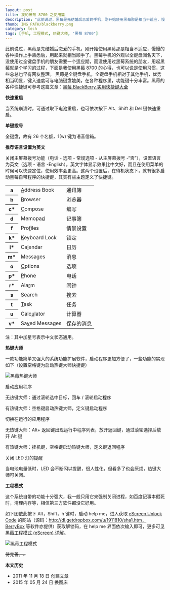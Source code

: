```yaml
---
layout: post
title: 我的黑莓 8700 之使用篇
description: "此前说过，黑莓是先结婚后恋爱的手机，刚开始使用黑莓那是相当不适应，慢慢的各种操作上手熟悉后，用起来就相当顺手了。"
thumb: IMG_PATH/blackberry.png
category: tech
tags: [手机, 工程模式, 热键大师, "黑莓 8700"]
---
```


此前说过，黑莓是先结婚后恋爱的手机，刚开始使用黑莓那是相当不适应，慢慢的各种操作上手熟悉后，用起来就相当顺手了。黑莓手机的外观以全键盘闻名天下，没使用过全键盘手机的朋友需要一个适应期，而没使用过黑莓系统的朋友，用起黑莓就是个学习的过程，下面是我使用黑莓 8700 的心得，也可以说是使用习惯，这些总总也早有网友整理。
黑莓是全键盘手机，全键盘手机相对于其他手机，优势相当明显，键入速度可与电脑键盘媲美，在各种程序里，功能键十分丰富。黑莓的各种快捷键可参考这篇文章：[黑莓 BlackBerry 实用快捷键大全](http://www.geedr.com/blackberry-shortcut-keys.html)

**快速重启**

当系统崩溃时，可通过取下电池重启，也可依次按下 Alt、Shift 和 Del 键快速重启。

**单键拨号**

全键盘，故有 26 个名额，1(w) 键为语音信箱。

**推荐语言设置为英文**

关闭主屏幕拨号功能（电话 - 选项 - 常规选项 - 从主屏幕拨号 -“否”），设置语言为英文（选项 - 语言 -English）。英文字体显示效果比中文好，而且在使用菜单的时候可以快速定位，使用效率会更高。这两个设置后，在待机状态下，就有很多启动黑莓自带程序的快捷键，其实有些主题定义了快捷键。


<table id="tabulation">
<tr><th>a</th><td><u>A</u>ddress Book</td><td>通讯簿</td></tr>
<tr><th>b</th><td><u>B</u>rowser</td><td>浏览器</td></tr>
<tr><th>c*</th><td><u>C</u>ompose</td><td>编写</td></tr>
<tr><th>d</th><td>Memopa<u>d</u></td><td>记事簿</td></tr>
<tr><th>f</th><td>Pro<u>f</u>iles</td><td>情景设置</td></tr>
<tr><th>k*</th><td><u>K</u>eyboard Lock</td><td>锁定</td></tr>
<tr><th>l*</th><td>Ca<u>l</u>endar</td><td>日历</td></tr>
<tr><th>m*</th><td><u>M</u>essages</td><td>消息</td></tr>
<tr><th>o</th><td><u>O</u>ptions</td><td>选项</td></tr>
<tr><th>p*</th><td><u>P</u>hone</td><td>电话</td></tr>
<tr><th>r*</th><td>Ala<u>r</u>m</td><td>闹钟</td></tr>
<tr><th>s</th><td><u>S</u>earch</td><td>搜索</td></tr>
<tr><th>t</th><td><u>T</u>ask</td><td>任务</td></tr>
<tr><th>u</th><td>Calc<u>u</u>lator</td><td>计算器</td></tr>
<tr><th>v*</th><td>Sa<u>v</u>ed Messages</td><td>保存的消息</td></tr>
</table>

注：其中加星号表示中文状态通用。

**热键大师**

一款功能简单又强大的系统功能扩展软件，启动程序更加方便了，一些功能的实现如下（设置空格键为启动热键大师快捷键）

![黑莓热键大师]({{site.IMG_PATH}}/use-of-blackberry8700-01.png)

启动应用程序

无热键大师：通过滚轮选中目标，回车 / 滚轮启动程序

有热键大师：空格键启动热键大师，定义键启动程序

切换在运行的应用程序

无热键大师：Alt+ 返回键出现运行中程序列表，放开返回键，通过滚轮选择后放开 Alt 键

有热键大师：挂机键，空格键启动热键大师，定义键返回程序

关闭 LED 灯的提醒

当电池电量低时，LED 会不断闪以提醒，很人性化，但看多了也会厌烦，热键大师可关闭。

**工程模式**

这个系统自带的功能十分强大，我一般只用它来强制关闭进程，如百度记事本假死时，清理内存等，相信第三方软件都没它好用。

如下图依此按下 Alt，Shift，h 键时，启动 help me，进入获取 [eScreen Unlock Code](http://www.bber.info/escreen.htm) 的网站（源码：http://dl.getdropbox.com/u/1911810/sha1.htm，BerryBox 等软件亦提供）获取解锁码，在 help me 界面依次输入即可，更多可见 [黑莓工程模式 (eScreen) 详解](http://www.bber.info/post/blackberry_escreen)。

![黑莓工程模式]({{site.IMG_PATH}}/use-of-blackberry8700-02.png)

<del>待完善。..</del>

**本文历史**

* 2011 年 11 月 18 日 创建文章
* 2015 年 05 月 24 日 换图床
